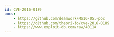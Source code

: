 ```yaml
---
id: CVE-2016-0189
pocs:
    - https://github.com/deamwork/MS16-051-poc
    - https://github.com/theori-io/cve-2016-0189
    - https://www.exploit-db.com/raw/40118
---
```

